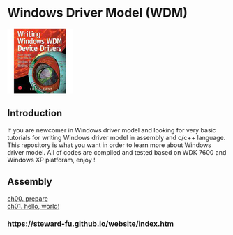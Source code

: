 # Windows Driver Model (WDM)
![Alt text](imgs/main.jpg)
  
## Introduction
If you are newcomer in Windows driver model and looking for very basic tutorials for writing Windows driver model in assembly and c/c++ language. This repository is what you want in order to learn more about Windows driver model. All of codes are compiled and tested based on WDK 7600 and Windows XP platforam, enjoy !

## Assembly
<a href="https://steward-fu.github.io/website/driver/wdm/wdk-7.1/asm_setup.htm">ch00. prepare</a>  
<a href="https://steward-fu.github.io/website/driver/wdm/wdk-7.1/asm_hello.htm">ch01. hello, world!</a>  


### https://steward-fu.github.io/website/index.htm
